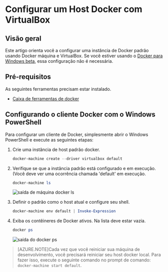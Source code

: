 <properties
   pageTitle="Configurar um Host Docker com VirtualBox | Microsoft Azure"
   description="Instruções passo a passo para configurar uma instância de Docker padrão usando Docker máquina e VirtualBox"
   services="azure-container-service"
   documentationCenter="na"
   authors="mlearned"
   manager="douge"
   editor="" />
<tags
   ms.service="multiple"
   ms.devlang="dotnet"
   ms.topic="article"
   ms.tgt_pltfrm="na"
   ms.workload="multiple"
   ms.date="06/08/2016"
   ms.author="mlearned" />

# <a name="configure-a-docker-host-with-virtualbox"></a>Configurar um Host Docker com VirtualBox

## <a name="overview"></a>Visão geral
Este artigo orienta você a configurar uma instância de Docker padrão usando Docker máquina e VirtualBox. Se você estiver usando o [Docker para Windows beta](http://beta.docker.com/), essa configuração não é necessária.

## <a name="prerequisites"></a>Pré-requisitos
As seguintes ferramentas precisam estar instalado.

- [Caixa de ferramentas de docker](https://www.docker.com/products/overview#/docker_toolbox)

## <a name="configuring-the-docker-client-with-windows-powershell"></a>Configurando o cliente Docker com o Windows PowerShell

Para configurar um cliente de Docker, simplesmente abrir o Windows PowerShell e execute as seguintes etapas:

1. Crie uma instância de host padrão docker.

    ```PowerShell
    docker-machine create --driver virtualbox default
    ```
 
1. Verifique se que a instância padrão está configurado e em execução. (Você deve ver uma ocorrência chamada 'default' em execução.

    ```PowerShell
    docker-machine ls 
    ```
        
    ![saída de máquina docker ls][0]
 
1. Definir o padrão como o host atual e configure seu shell.

    ```PowerShell
    docker-machine env default | Invoke-Expression
    ```

1. Exiba os contêineres de Docker ativos. Na lista deve estar vazia.

    ```PowerShell
    docker ps
    ```

    ![saída do docker ps][1]
 
> [AZURE.NOTE]Cada vez que você reiniciar sua máquina de desenvolvimento, você precisará reiniciar seu host docker local.
> Para fazer isso, execute o seguinte comando no prompt de comando: `docker-machine start default`.

[0]: ./media/vs-azure-tools-docker-setup/docker-machine-ls.png
[1]: ./media/vs-azure-tools-docker-setup/docker-ps.png

